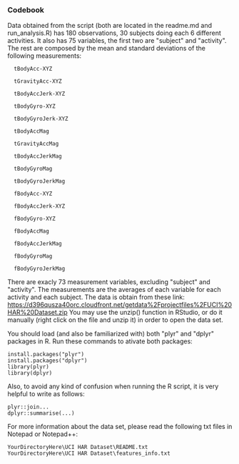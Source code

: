 ### Codebook ###

Data obtained from the script (both are located in the readme.md and run_analysis.R) has 180 observations, 30 subjects doing each 6 different activities. It also has 75 variables, the first two are "subject" and "activity". The rest are composed by the mean and standard deviations of the following measurements:

```
  tBodyAcc-XYZ

  tGravityAcc-XYZ

  tBodyAccJerk-XYZ

  tBodyGyro-XYZ

  tBodyGyroJerk-XYZ

  tBodyAccMag

  tGravityAccMag

  tBodyAccJerkMag

  tBodyGyroMag

  tBodyGyroJerkMag

  fBodyAcc-XYZ

  fBodyAccJerk-XYZ
  
  fBodyGyro-XYZ

  fBodyAccMag

  fBodyAccJerkMag

  fBodyGyroMag

  fBodyGyroJerkMag
  ```
  
There are exacly 73 measurement variables, excluding "subject" and "activity". The measurements are the averages of each variable for each activity and each subject.  The data is obtain from these link: https://d396qusza40orc.cloudfront.net/getdata%2Fprojectfiles%2FUCI%20HAR%20Dataset.zip You may use the unzip() function in RStudio, or do it manually (right click on the file and unzip it) in order to open the data set.

You should load (and also be familiarized with) both "plyr" and "dplyr" packages in R. Run these commands to ativate both packages:

```{R}
install.packages("plyr")
install.packages("dplyr")
library(plyr)
library(dplyr)
```

Also, to avoid any kind of confusion when running the R script, it is very helpful to write as follows:

```{R}
plyr::join...
dplyr::summarise(...)
```

For more information about the data set, please read the following txt files in Notepad or Notepad++:

```
YourDirectoryHere\UCI HAR Dataset\README.txt
YourDirectoryHere\UCI HAR Dataset\features_info.txt
```
